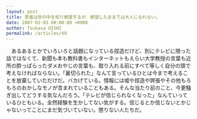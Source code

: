 ```yaml
---
layout: post
title: 若者は世の中を知り絶望するが、絶望したままでは大人になれない。
date: 2007-02-03 00:00:00 +0900
author: Tsukasa OISHI
permalink: /articles/49
---
```


　あるあるとかでいろいろと話題になっている捏造だけど、別にテレビに限った話ではなくて、新聞も本も教科書もインターネットもえらい大学教授の言葉も近所の酔っぱらったダメおやじの言葉も、取り入れる前にすべて等しく自分の頭で考えなければならない。「裏切られた」なんて言っているひとは今まで考えることを放棄していただけだ。バカげている。情報には嘘や捏造や誇張やその他もろもろのおかしなモノが含まれていることもある。そんな当たり前のこと、今更騒ぎ出してどうする気なんだろう。「テレビが信じられなくなった」なんていっているひともいる。全然経験を生かしてない気がする。信じるとか信じないとかじゃないってことにまだ気づいていない。懲りない人たちだ。

